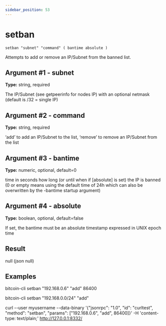 ```yaml
---
sidebar_position: 53
---
```

# setban

`setban "subnet" "command" ( bantime absolute )`

Attempts to add or remove an IP/Subnet from the banned list.

## Argument #1 - subnet

**Type:** string, required

The IP/Subnet (see getpeerinfo for nodes IP) with an optional netmask (default is /32 = single IP)

## Argument #2 - command

**Type:** string, required

‘add’ to add an IP/Subnet to the list, ‘remove’ to remove an IP/Subnet from the list

## Argument #3 - bantime

**Type:** numeric, optional, default=0

time in seconds how long (or until when if \[absolute\] is set) the IP is banned (0 or empty means using the default time of 24h which can also be overwritten by the -bantime startup argument)

## Argument #4 - absolute

**Type:** boolean, optional, default=false

If set, the bantime must be an absolute timestamp expressed in UNIX epoch time

## Result

null    (json null)

## Examples

bitcoin-cli setban "192.168.0.6" "add" 86400

bitcoin-cli setban "192.168.0.0/24" "add"

curl --user myusername --data-binary '{"jsonrpc": "1.0", "id": "curltest", "method": "setban", "params": ["192.168.0.6", "add", 86400]}' -H 'content-type: text/plain;' http://127.0.0.1:8332/